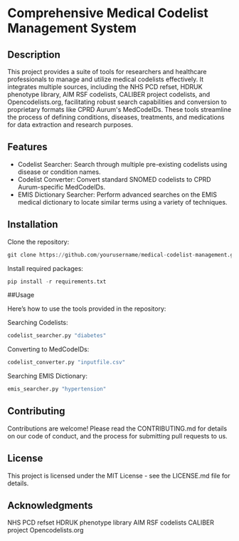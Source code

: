 # **Comprehensive Medical Codelist Management System**

## Description
This project provides a suite of tools for researchers and healthcare professionals to manage and utilize medical codelists effectively. It integrates multiple sources, including the NHS PCD refset, HDRUK phenotype library, AIM RSF codelists, CALIBER project codelists, and Opencodelists.org, facilitating robust search capabilities and conversion to proprietary formats like CPRD Aurum's MedCodeIDs. These tools streamline the process of defining conditions, diseases, treatments, and medications for data extraction and research purposes.

## Features
* Codelist Searcher: Search through multiple pre-existing codelists using disease or condition names.
* Codelist Converter: Convert standard SNOMED codelists to CPRD Aurum-specific MedCodeIDs.
* EMIS Dictionary Searcher: Perform advanced searches on the EMIS medical dictionary to locate similar terms using a variety of techniques.

## Installation

Clone the repository:
```python
git clone https://github.com/yourusername/medical-codelist-management.git
```

Install required packages:
```python
pip install -r requirements.txt
```

##Usage

Here’s how to use the tools provided in the repository:

Searching Codelists:
```python
codelist_searcher.py "diabetes"
```

Converting to MedCodeIDs:

```python
codelist_converter.py "inputfile.csv"
```

Searching EMIS Dictionary:

```python
emis_searcher.py "hypertension"
```

## Contributing
Contributions are welcome! Please read the CONTRIBUTING.md for details on our code of conduct, and the process for submitting pull requests to us.

## License
This project is licensed under the MIT License - see the LICENSE.md file for details.

## Acknowledgments
NHS PCD refset
HDRUK phenotype library
AIM RSF codelists
CALIBER project
Opencodelists.org
